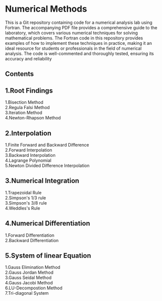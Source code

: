 # Numerical Methods

This is a Git repository containing code for a numerical analysis lab using Fortran. The accompanying PDF file provides a comprehensive guide to the laboratory, which covers various numerical techniques for solving mathematical problems. The Fortran code in this repository provides examples of how to implement these techniques in practice, making it an ideal resource for students or professionals in the field of numerical analysis. The code is well-commented and thoroughly tested, ensuring its accuracy and reliability

## Contents
## 1.Root Findings
  1.Bisection Method\
  2.Regula Falsi Method\
  3.Iteration Method\
  4.Newton-Rhapson Method
  
## 2.Interpolation
  1.Finite Forward and Backward Difference\
  2.Forward Interpolation\
  3.Backward Interpolation\
  4.Lagrange Polynomial\
  5.Newton Divided Difference Interpolation
  
## 3.Numerical Integration
  1.Trapezoidal Rule\
  2.Simpson's 1/3 rule\
  3.Simpson's 3/8 rule\
  4.Weddles's Rule
  
## 4.Numerical Differentiation
  1.Forward Differentiation\
  2.Backward Differentiation

## 5.System of linear Equation
  1.Gauss Elimination Method\
  2.Gauss Jordan Method\
  3.Gauss Seidal Method\
  4.Gauss Jacobi Method\
  6.LU-Decompostion Method\
  7.Tri-diagonal System
